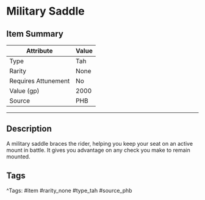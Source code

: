 # Military Saddle

## Item Summary

| Attribute            | Value                        |
|----------------------|------------------------------|
| Type                 | Tah |
| Rarity               | None             |
| Requires Attunement  | No                |
| Value (gp)           | 2000    |
| Source               | PHB |

---

## Description

A military saddle braces the rider, helping you keep your seat on an active mount in battle. It gives you advantage on any check you make to remain mounted.

## Tags

^Tags: #item #rarity_none #type_tah #source_phb